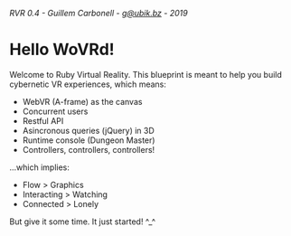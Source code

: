 *RVR 0.4 - Guillem Carbonell - g@ubik.bz - 2019*

Hello WoVRd!
============

Welcome to Ruby Virtual Reality. This blueprint is meant to help you build cybernetic VR experiences, which means:

* WebVR (A-frame) as the canvas
* Concurrent users
* Restful API
* Asincronous queries (jQuery) in 3D
* Runtime console (Dungeon Master)
* Controllers, controllers, controllers!

...which implies:

* Flow > Graphics
* Interacting > Watching
* Connected > Lonely

But give it some time. It just started! ^_^